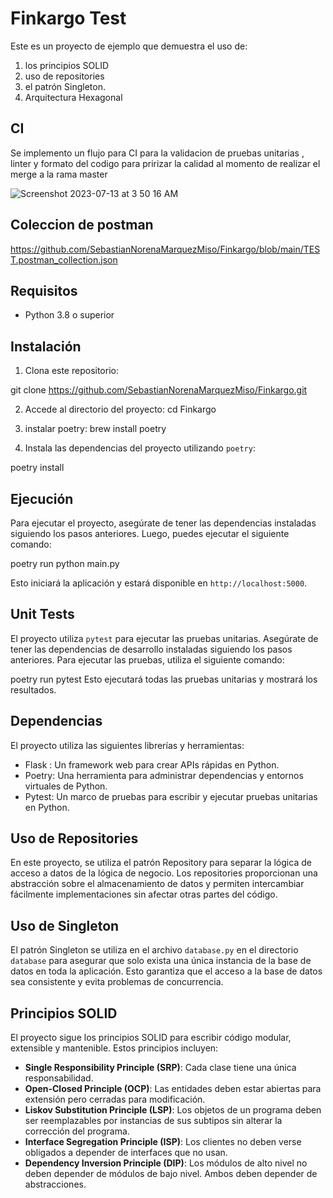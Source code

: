 # Finkargo Test

Este es un proyecto de ejemplo que demuestra el uso de: 

1. los principios SOLID 
2. uso de repositories 
3. el patrón Singleton.
4. Arquitectura Hexagonal

## CI
Se implemento un flujo para CI para la validacion de pruebas unitarias , linter y formato del codigo para pririzar la calidad al momento de realizar el merge a la rama master


![Screenshot 2023-07-13 at 3 50 16 AM](https://github.com/SebastianNorenaMarquezMiso/Finkargo/assets/78800255/bc53b325-dff2-4070-837e-6cf721cd0c4a)


## Coleccion de postman 
https://github.com/SebastianNorenaMarquezMiso/Finkargo/blob/main/TEST.postman_collection.json

## Requisitos

- Python 3.8 o superior

## Instalación

1. Clona este repositorio:

git clone https://github.com/SebastianNorenaMarquezMiso/Finkargo.git

2. Accede al directorio del proyecto:
cd Finkargo

3. instalar poetry:
brew install poetry

4. Instala las dependencias del proyecto utilizando `poetry`:

poetry install

## Ejecución

Para ejecutar el proyecto, asegúrate de tener las dependencias instaladas siguiendo los pasos anteriores. Luego, puedes ejecutar el siguiente comando:


poetry run python main.py

Esto iniciará la aplicación y estará disponible en `http://localhost:5000`.

## Unit Tests

El proyecto utiliza `pytest` para ejecutar las pruebas unitarias. Asegúrate de tener las dependencias de desarrollo instaladas siguiendo los pasos anteriores. Para ejecutar las pruebas, utiliza el siguiente comando:


poetry run pytest
Esto ejecutará todas las pruebas unitarias y mostrará los resultados.

## Dependencias

El proyecto utiliza las siguientes librerías y herramientas:

- Flask : Un framework web para crear APIs rápidas en Python.
- Poetry: Una herramienta para administrar dependencias y entornos virtuales de Python.
- Pytest: Un marco de pruebas para escribir y ejecutar pruebas unitarias en Python.

## Uso de Repositories

En este proyecto, se utiliza el patrón Repository para separar la lógica de acceso a datos de la lógica de negocio. Los repositories proporcionan una abstracción sobre el almacenamiento de datos y permiten intercambiar fácilmente implementaciones sin afectar otras partes del código.

## Uso de Singleton

El patrón Singleton se utiliza en el archivo `database.py` en el directorio `database` para asegurar que solo exista una única instancia de la base de datos en toda la aplicación. Esto garantiza que el acceso a la base de datos sea consistente y evita problemas de concurrencia.

## Principios SOLID

El proyecto sigue los principios SOLID para escribir código modular, extensible y mantenible. Estos principios incluyen:

- **Single Responsibility Principle (SRP)**: Cada clase tiene una única responsabilidad.
- **Open-Closed Principle (OCP)**: Las entidades deben estar abiertas para extensión pero cerradas para modificación.
- **Liskov Substitution Principle (LSP)**: Los objetos de un programa deben ser reemplazables por instancias de sus subtipos sin alterar la corrección del programa.
- **Interface Segregation Principle (ISP)**: Los clientes no deben verse obligados a depender de interfaces que no usan.
- **Dependency Inversion Principle (DIP)**: Los módulos de alto nivel no deben depender de módulos de bajo nivel. Ambos deben depender de abstracciones.
